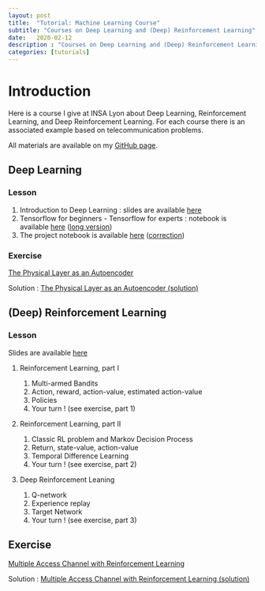 ```yaml
---
layout: post
title:  "Tutorial: Machine Learning Course"
subtitle: "Courses on Deep Learning and (Deep) Reinforcement Learning"
date:   2020-02-12
description : "Courses on Deep Learning and (Deep) Reinforcement Learning"
categories: [tutorials]
---
```


# Introduction

Here is a course I give at INSA Lyon about Deep Learning, Reinforcement Learning, and Deep Reinforcement Learning. For each course there is an associated example based on telecommunication problems. 

All materials are available on my [GitHub page]( https://github.com/mgoutay/ml_course ).

## Deep Learning

### Lesson



1. Introduction to Deep Learning : slides are available [here](https://github.com/mgoutay/ml_course/blob/master/DL_course_1.pdf )
2. Tensorflow for beginners - Tensorflow for experts : notebook is available [here]( https://colab.research.google.com/github/mgoutay/ml_course/blob/master/DL_course_2_short.ipynb ) ([long version]( https://colab.research.google.com/github/mgoutay/ml_course/blob/master/DL_course_2.ipynb ))
3. The project notebook is available [here](https://colab.research.google.com/github/mgoutay/ml_course/blob/master/DL_project.ipynb) ([correction](https://colab.research.google.com/github/mgoutay/ml_course/blob/master/DL_project_correction.ipynb))

### Exercise



 [The Physical Layer as an Autoencoder]( https://colab.research.google.com/github/mgoutay/ml_course/blob/master/DL_exercise.ipynb )

Solution :  [The Physical Layer as an Autoencoder (solution)]( https://colab.research.google.com/github/mgoutay/ml_course/blob/master/DL_exercise_solution.ipynb )

## (Deep) Reinforcement Learning

### Lesson

Slides are available [here](https://github.com/mgoutay/ml_course/blob/master/RL_course.pdf)

1. Reinforcement Learning, part I
   1. Multi-armed Bandits
   2. Action, reward, action-value, estimated action-value
   3. Policies
   4. Your turn ! (see exercise, part 1)

2. Reinforcement Learning, part II
   1. Classic RL problem and Markov Decision Process
   2. Return, state-value, action-value
   3. Temporal Difference Learning
   4. Your turn ! (see exercise, part 2)
3. Deep Reinforcement Leaning
   1. Q-network
   2. Experience replay
   3. Target Network
   4. Your turn ! (see exercise, part 3)

## Exercise



[Multiple Access Channel with Reinforcement Learning]( https://colab.research.google.com/github/mgoutay/ml_course/blob/master/RL_exercise.ipynb )

Solution : [Multiple Access Channel with Reinforcement Learning (solution)]( https://colab.research.google.com/github/mgoutay/ml_course/blob/master/RL_exercise_solution.ipynb )
